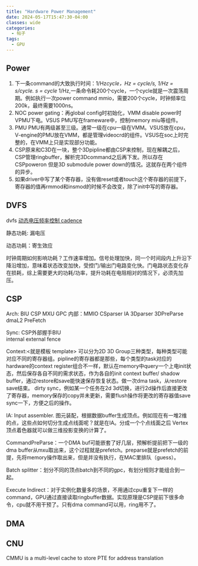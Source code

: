 ```yaml
---
title: "Hardware Power Management"
date: 2024-05-17T15:47:30-04:00
classes: wide
categories:
  - 帖子
tags:
  - GPU
---
```



## Power

1. 下一条command的大致执行时间：1/Hz*cycle，Hz = cycle/s, 1/Hz = s/cycle. s = cycle* 1/Hz,一条命令耗200个cycle，一个cycle就是一次震荡周期。例如执行一次power command mmio，需要200个cycle，时钟频率位200k，最终需要1000ns。
2. NOC power gating：再global config时初始化，VMM disable power时VPMU下电。VSUS PMU写在frameware中，控制memory miu等组件。
3. PMU PMU有两级甚至三级。通常一级在cpu一级在VMM。VSUS放在cpu，V-engine的PMU放在VMM，都是管理videocrd的组件。VSUS在soc上时完整的，在VMM上只是实现部分功能。
4. CSP原来和C3D在一块，整个3Dpipline都由CSP来控制，现在解耦之后，CSP管理ringbuffer，解析完3Dcommand之后再下发。所以存在CSPpoweron 但是3D submodule power down的情况。这就存在两个组件的异步。
5. 如果driver中写了某个寄存器，没有做reset或者touch这个寄存器的前提下，寄存器的值再rmmod和insmod的时候不会改变，除了init中写的寄存器。

## DVFS
dvfs [动态电压频率控制 cadence](https://community.cadence.com/cadence_blogs_8/b/pcbchn/posts/1351572)

静态功耗: 漏电压

动态功耗：寄生效应

时钟周期如何影响功耗？工作速率增加。信号处理加快，同一个时间段内上升沿下降沿增加，意味着状态改变加快，受控门/输出门电路变化快。门电路状态变化存在损耗，综上需要更大的功耗/功率，提升功耗在电阻相对的情况下，必须先加压。

## CSP
Arch:   BIU CSP MXU GPC  内部：MMIO CSparser IA 3Dparser 3DPreParse dmaL2 PreFetch  

Sync: CSP外部握手BIU  
internal external fence

Context:<就是模板 template> 可以分为2D 3D Group三种类型，每种类型可能对应不同的寄存器组。pipline的寄存器都是那些，每个类型的task对应的hardware的context register组合不一样，默认在memory中query一个上电init状态，然后保存各自不同的需求状态，作为各自的init context buffer/ shadow buffer，通过restore和save能快速保存恢复状态。做一次dma task，从restore save结束。
dirty sync，例如某一个任务在2d 3d切换，进行2d操作后直接更改了寄存器，memory保存的copy并未更新，需要flush操作将更改的寄存器值save sync一下，方便之后的操作。

IA: Input assembler. 图元装配，根据数据buffer生成顶点。例如现在有一堆2维的点，这些点如何切分生成点线面呢？就是在IA。分成一个个点线面之后 Vertex顶点着色器就可以做三维投影变换的计算了。

CommandPreParse：一个DMA buf可能嵌套了好几层，预解析提前把下一级的dma buffer从mxu取出来，这个过程就是prefetch。preparse就是prefetch的前提，先将memory操作取出来，但是并没有执行，在MAC里排队（guess）。

Batch splitter：划分不同的顶点batch到不同的gpc，有划分规则才能组合到一起。

Execute Indirect：对于实例化数量多的场景，不用通过cpu重复下一样的command，GPU通过直接读取ringbuffer数据。实现原理是CSP提前下很多命令，cpu就不用干预了。只有dma command可以用，ring用不了。

## DMA

## CNU
CMMU is a multi-level cache to store PTE for address translation 




